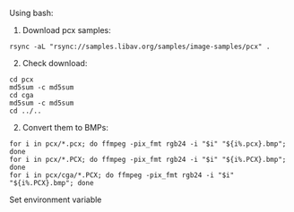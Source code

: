 Using bash:

  1. Download pcx samples:
   
    rsync -aL "rsync://samples.libav.org/samples/image-samples/pcx" .
    
  2. Check download:
  
    cd pcx
    md5sum -c md5sum
    cd cga
    md5sum -c md5sum
    cd ../..
 
  2. Convert them to BMPs:

    for i in pcx/*.pcx; do ffmpeg -pix_fmt rgb24 -i "$i" "${i%.pcx}.bmp"; done
    for i in pcx/*.PCX; do ffmpeg -pix_fmt rgb24 -i "$i" "${i%.PCX}.bmp"; done
    for i in pcx/cga/*.PCX; do ffmpeg -pix_fmt rgb24 -i "$i" "${i%.PCX}.bmp"; done

Set environment variable 
